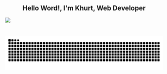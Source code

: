 <h2 align="center">Hello Word!, I'm Khurt, Web Developer</h2>




![](https://github-readme-stats.vercel.app/api/top-langs/?username=khurt212&theme=dark&hide_border=false&include_all_commits=true&count_private=false&layout=compact)

###

<br clear="both">

<img src="https://raw.githubusercontent.com/khurt212/khurt212/output/snake.svg" alt="Snake animation" />

###




